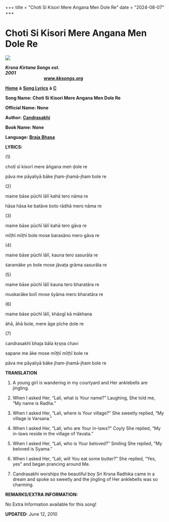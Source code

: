 +++
title = "Choti Si Kisori Mere Angana Men Dole Re"
date = "2024-08-07"
+++

# Choti Si Kisori Mere Angana Men Dole Re
[**![](http://kksongs.org/image_files/image002.jpg)**](http://kksongs.org/)

**_Krsna_** **_Kirtana Songs est. 2001_**                                                                                                                                                      **_www.kksongs.org_**

[**Home**](http://kksongs.org/) **à** [**Song Lyrics**](http://kksongs.org/lyrics.html) **à** [**C**](http://kksongs.org/songs/song_c.html)

**Song Name: Choti Si Kisori Mere Angana Men Dole Re**

**Official Name: None**

**Author:** [**Candrasakhi**](http://kksongs.org/authors/list/candrasakhi.html)

**Book Name: None**

**Language:** [**Braja** **Bhasa**](http://kksongs.org/language/list/braja_bhasa.html)

**LYRICS:**

(1)

choṭī sī kisorī mere āńgana meń ḍole re

pāva me pāyaliyā bāke jham-jhamā-jham bole re

(2)

maine bāse pūchī lālī kahā tero nāma re

hāsa hāsa ke batāve boto rādhā mero nāma re

(3)

maine bāse pūchī lālī kahā tero gāva re

mīṭhī mīṭhī bole mose barasāno mero gāva re

(4)

maine bāse pūchī lālī, kauna tero sasurāla re

śaramāke yo bole mose jāvaṭa grāma sasurāla re

(5)

maine bāse pūchī lālī kauna tero bharatāra re

muskarāke bolī mose śyāma mero bharatāra re

(6)

maine bāse pūchī lālī, khāogī kā mākhana

āhā, āhā bole, mere āge pīche ḍole re

(7)

candrasakhī bhaja bāla kṛṣṇa chavi

sapane me āke mose mīṭḥī mīṭḥī bole re

pāva me pāyaliyā bāke jham-jhamā-jham bole re

**TRANSLATION**

1) A young girl is wandering in my courtyard and Her anklebells are jingling.

2) When I asked Her, “Lali, what is Your name?” Laughing, She told me, “My name is Radha.”

3) When I asked Her, “Lali, where is Your village?” She sweetly replied, “My village is Varsana.”

4) When I asked Her, “Lali, who are Your in-laws?” Coyly She replied, “My in-laws reside in the village of Yavata.”

5) When I asked Her, “Lali, who is Your beloved?” Smiling She replied, “My beloved is Syama.”

6) When I asked Her, “Lali, will You eat some butter?” She replied, “Yes, yes” and began prancing around Me.

7) Candrasakhi worships the beautiful boy Sri Krsna Radhika came in a dream and spoke so sweetly and the jingling of Her anklebells was so charming.

**REMARKS/EXTRA INFORMATION:**

No Extra Information available for this song!

**UPDATED:** June 12, 2010